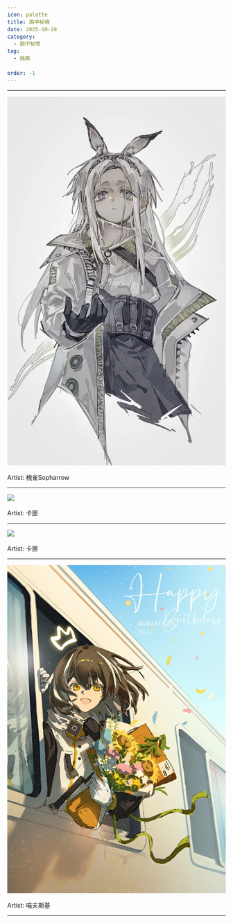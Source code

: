 ```yaml
---
icon: palette
title: 画中秘境
date: 2025-10-28
category:
  - 画中秘境
tag:
  - 插画

order: -1
---
```

<!-- more -->

---

![](./res/illustration/独立插（槐雀Sopharrow）.webp)

Artist: 槐雀Sopharrow

---

![](./res/illustration/独立插（卡匣，阿丽娜）.webp)

Artist: 卡匣

---

![](./res/illustration/独立插（卡匣，塔露拉）.webp)

Artist: 卡匣

---

![](./res/illustration/内页（喵夫斯基）.webp)

Artist: 喵夫斯基

---

<FakeAds />